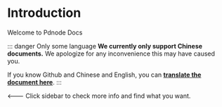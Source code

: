 # Introduction

Welcome to Pdnode Docs

::: danger Only some language
**We currently only support Chinese documents.** We apologize for any inconvenience this may have caused you.

If you know Github and Chinese and English, you can [**translate the document here**](/internationalization).
:::

<--- Click sidebar to check more info and find what you want.